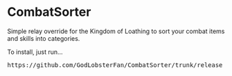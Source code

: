 # CombatSorter
Simple relay override for the Kingdom of Loathing to sort your combat items and skills into categories.

To install, just run...

<pre>https://github.com/GodLobsterFan/CombatSorter/trunk/release</pre>
